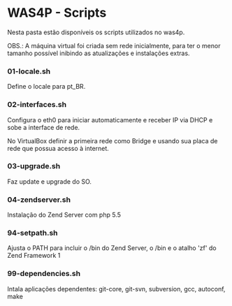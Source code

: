 WAS4P - Scripts
=====
Nesta pasta estão disponíveis os scripts utilizados no was4p.

OBS.: A máquina virtual foi criada sem rede inicialmente, para ter o menor 
tamanho possível inibindo as atualizações e instalações extras.

### 01-locale.sh
Define o locale para pt_BR.

### 02-interfaces.sh
Configura o eth0 para iniciar automaticamente e receber IP via DHCP e sobe a
interface de rede.

No VirtualBox definir a primeira rede como Bridge e usando sua placa de rede
que possua acesso à internet.

### 03-upgrade.sh
Faz update e upgrade do SO.

### 04-zendserver.sh
Instalação do Zend Server com php 5.5

### 94-setpath.sh
Ajusta o PATH para incluir o /bin do Zend Server, o /bin e o atalho 'zf' do Zend Framework 1

### 99-dependencies.sh
Intala aplicações dependentes: git-core, git-svn, subversion, gcc, autoconf, make
